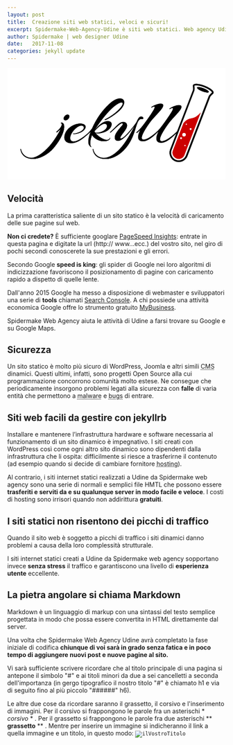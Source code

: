 ```yaml
---
layout: post
title:  Creazione siti web statici, veloci e sicuri!
excerpt: Spidermake-Web-Agency-Udine è siti web statici. Web agency Udine usa il generatore di siti Jekyllrb per realizzare siti internet, blog e portali, a Udine a Trieste
author: Spidermake | web designer Udine
date:   2017-11-08
categories: jekyll update
---
```

<img itemprop="image" src="/img/spidermake-web-designer-udine-usa-jekyllrb.png" alt="spidermake-web-designer-udine-usa-jekyllrb" title="spidermake-web-designer-udine-usa-jekyllrb">

## Velocità

La prima caratteristica saliente di un sito statico è la velocità di caricamento delle sue pagine sul web.

**Non ci credete?** È sufficiente googlare <a href="https://developers.google.com/speed/pagespeed/insights/?hl=it" title="Vai alla pagina PageSpeed Insights di Goolge" rel="nofollow">PageSpeed Insights</a>: entrate in questa pagina e digitate la url (http:// www...ecc.) del vostro sito, nel giro di pochi secondi conoscerete la sue prestazioni e gli errori.

Secondo Google **speed is king**: gli spider di Google nei loro algoritmi di indicizzazione favoriscono il posizionamento di pagine con caricamento rapido a dispetto di quelle lente.

Dall'anno 2015 Google ha messo a disposizione di webmaster e sviluppatori una serie di **tools** chiamati <a href="https://www.google.com/webmasters/" title="Vai alla pagina Search Console di Goolge" rel="nofollow">Search Console</a>. A chi possiede una attività economica Google offre lo strumento gratuito <a href="https://www.google.it/intl/it/business/" title="Vai alla pagina MyBusiness di Goolge" rel="nofollow">MyBusiness</a>.

Spidermake Web Agency aiuta le attività di Udine a farsi trovare su Google e su Google Maps.


## Sicurezza

Un sito statico è molto più sicuro di WordPress, Joomla e altri simili <abbr title="Content Management System - in italiano: Sistema di Gestione dei Contenuti">CMS</abbr> dinamici. Questi ultimi, infatti, sono progetti Open Source alla cui programmazione concorrono comunità molto estese. Ne consegue che periodicamente insorgono problemi legati alla sicurezza con **falle** di varia entità che permettono a <abbr title="malicious software, letteralmente software malintenzionato e dannoso">malware</abbr> e <abbr title="bug in informatica è un errore nel codice sorgente">bugs</abbr> di entrare.

## Siti web facili da gestire con jekyllrb

Installare e mantenere l’infrastruttura hardware e software necessaria al funzionamento di un sito dinamico è impegnativo.
I siti creati con WordPress così come ogni altro sito dinamico sono dipendenti dalla infrastruttura che li ospita: difficilmente si riesce a trasferirne il contenuto (ad esempio quando si decide di cambiare fornitore <abbr title="hosting = affitto dello spazio necessario per pubblicare le pagine Internet">hosting</abbr>).

Al contrario, i siti internet statici realizzati a Udine da Spidermake web agency sono una serie di normali e semplici file HMTL che possono essere **trasferiti e serviti da e su qualunque server in modo facile e veloce**. I costi di hosting sono irrisori quando non addirittura **gratuiti**.

## I siti statici non risentono dei picchi di traffico

Quando il sito web è soggetto a picchi di traffico i siti dinamici danno problemi a causa della loro complessità strutturale.

I siti internet statici creati a Udine da Spidermake web agency sopportano invece **senza stress** il traffico e garantiscono una livello di **esperienza utente** eccellente.

## La pietra angolare si chiama Markdown

Markdown è un linguaggio di markup con una sintassi del testo semplice progettata in modo che possa essere convertita in HTML direttamente dal server.

Una volta che Spidermake Web Agency Udine avrà completato la fase iniziale di codifica **chiunque di voi sarà in grado senza fatica e in poco tempo di aggiungere nuovi post e nuove pagine al sito.**

Vi sarà sufficiente scrivere ricordare che al titolo principale di una pagina si antepone il simbolo "#" e ai titoli minori da due a sei cancelletti a seconda dell'importanza (in gergo tipografico il nostro titolo "#" è chiamato h1 e via di seguito fino al più piccolo "######" h6).

Le altre due cose da ricordare saranno il grassetto, il corsivo e l'inserimento di immagini. Per il corsivo si frappongono le parole fra un asterischi * *corsivo* * . Per il grassetto si frappongono le parole fra due asterischi ** **grassetto** ** . Mentre per inserire un immagine si indicheranno il link a quella immagine e un titolo, in questo modo: <code>![ilVostroTitolo](/linkAunaImmagine.jpg "il VostroTitolo")</code>
